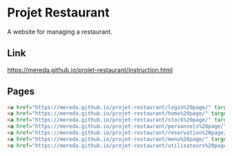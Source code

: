 # Projet Restaurant

A website for managing a restaurant.

## Link

https://mereda.github.io/projet-restaurant/instruction.html

## Pages

```html
<a href="https://mereda.github.io/projet-restaurant/login%20page/" target="_blank">Login</a>
<a href="https://mereda.github.io/projet-restaurant/home%20page/" target="_blank">Home</a>
<a href="https://mereda.github.io/projet-restaurant/stock%20page/" target="_blank">Stock</a>
<a href="https://mereda.github.io/projet-restaurant/personnels%20page/" target="_blank">Personnels</a>
<a href="https://mereda.github.io/projet-restaurant/reservation%20page/" target="_blank">Reservation</a>
<a href="https://mereda.github.io/projet-restaurant/menu%20page/" target="_blank">Menu</a>
<a href="https://mereda.github.io/projet-restaurant/utilisateurs%20page/" target="_blank">Utilisateurs</a>

